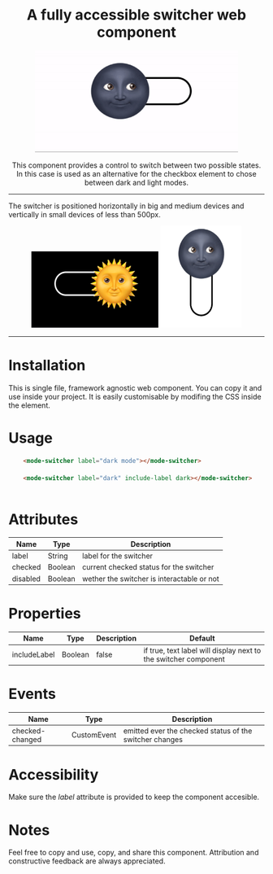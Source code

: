 <div align="center">

# A fully accessible switcher web component

<img src="./switcher.gif" alt="switcher component being clicked and changing from off to on, and back to off state" height="200" width="400"/>

This component provides a control to switch between two possible states. In this case is used as an alternative for the checkbox element to chose between dark and light modes.
</div>

---

The switcher is positioned horizontally in big and medium devices and vertically in small devices of less than 500px.

<div align="center">
<img src="./switcher-dark.png" alt="switcher component on big devices" height="150" width="250"/>
<img src="./switcher-light.png" alt="switcher component off small devices" height="200" width="160"/>

</div>

---

# Installation
This is single file, framework agnostic web component. You can copy it and use inside your project. It is easily customisable by modifing the CSS inside the <style></style> element. 

# Usage
```html
    <mode-switcher label="dark mode"></mode-switcher>
    
    <mode-switcher label="dark" include-label dark></mode-switcher>
   
```

# Attributes
| Name | Type | Description | 
| ---- | ---- | ----------- |
| label | String | label for the switcher | 
| checked | Boolean | current checked status for the switcher |
| disabled | Boolean | wether the switcher is interactable or not |

# Properties
| Name | Type | Description | Default |
| ---- | ---- | ----------- | -------- |
| includeLabel | Boolean | false | if true, text label will display next to the switcher component | false |

# Events
| Name | Type | Description |
| ---- | ---- | ----------- | 
| checked-changed | CustomEvent | emitted ever the checked status of the switcher changes

# Accessibility
Make sure the *label* attribute is provided to keep the component accesible.

# Notes
Feel free to copy and use, copy, and share this component. Attribution and constructive feedback are always appreciated.

